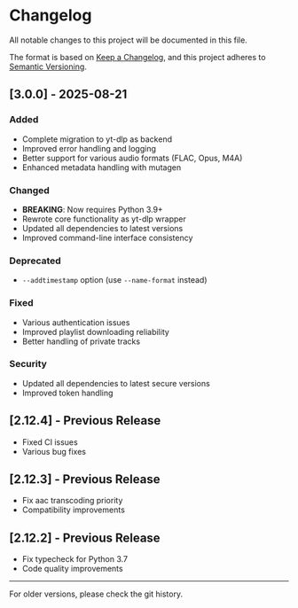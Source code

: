 # Changelog

All notable changes to this project will be documented in this file.

The format is based on [Keep a Changelog](https://keepachangelog.com/en/1.0.0/),
and this project adheres to [Semantic Versioning](https://semver.org/spec/v2.0.0.html).

## [3.0.0] - 2025-08-21

### Added
- Complete migration to yt-dlp as backend
- Improved error handling and logging
- Better support for various audio formats (FLAC, Opus, M4A)
- Enhanced metadata handling with mutagen

### Changed
- **BREAKING**: Now requires Python 3.9+ 
- Rewrote core functionality as yt-dlp wrapper
- Updated all dependencies to latest versions
- Improved command-line interface consistency

### Deprecated
- `--addtimestamp` option (use `--name-format` instead)

### Fixed
- Various authentication issues
- Improved playlist downloading reliability
- Better handling of private tracks

### Security
- Updated all dependencies to latest secure versions
- Improved token handling

## [2.12.4] - Previous Release
- Fixed CI issues
- Various bug fixes

## [2.12.3] - Previous Release  
- Fix aac transcoding priority
- Compatibility improvements

## [2.12.2] - Previous Release
- Fix typecheck for Python 3.7
- Code quality improvements

---

For older versions, please check the git history.
